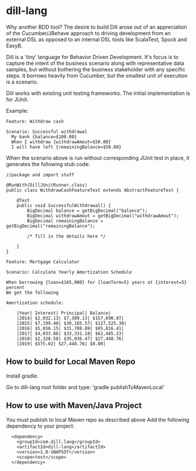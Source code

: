 dill-lang
=========

Why another BDD tool? The desire to build Dill arose out of an appreciation of the Cucumber/JBehave approach to driving development from an external DSL as opposed to an internal DSL tools like ScalaTest, Spock and EasyB.

Dill is a 'tiny' language for Behavior Driven Development. It's focus is to capture the
intent of the business scenario along with representative data samples, but without
bothering the business stakeholder with any specific steps.
It borrows heavily from Cucumber, but the smallest unit of execution is a scenario.

Dill works with existing unit testing frameworks. The initial implementation is for JUnit.

Example:
````
Feature: Withdraw cash

Scenario: Successful withdrawal
  My bank {balance=$100.00}
  When I withdraw {withdrawAmout=$50.00}
  I will have left {remainingBalance=$50.00}

````

When the scenario above is run without corresponding JUnit test in place, it generates
the following stub code:

````
//package and import stuff

@RunWith(DillJUnitRunner.class)
public class WithdrawCashFeatureTest extends AbstractFeatureTest {

	@Test
	public void SuccessfulWithdrawal() {
		BigDecimal balance = getBigDecimal("balance");
		BigDecimal withdrawAmout = getBigDecimal("withdrawAmout");
		BigDecimal remainingBalance = getBigDecimal("remainingBalance");

		/* fill in the details here */

	}
}
````

````
Feature: Mortgage Calculator

Scenario: Calculate Yearly Amortization Schedule

When borrowing {loan=$165,000} for {loanTerm=5} years at {interest=5} percent
We get the following

Amortization schedule:

	|Year| Interest| Principal| Balance|
	|2014| $2,032.13| $7,309.13| $157,690.87|
	|2015| $7,199.48| $30,165.57| $127,525.30|
	|2016| $5,656.15| $31,708.89| $95,816.41|
	|2017| $4,033.86| $33,331.18| $62,485.23|
	|2018| $2,328.58| $35,036.47| $27,448.76|
	|2019| $575.02| $27,448.76| $0.00|

````

## How to build for Local Maven Repo

Install gradle.

Go to dill-lang root folder and type: 'gradle publishToMavenLocal'

## How to use with Maven/Java Project

You must publish to local Maven repo as described above
Add the following dependency to your project:
````
  <dependency>
	<groupId>com.dill-lang</groupId>
	<artifactId>dill-lang</artifactId>
	<version>1.0-SNAPSOT</version>
	<scope>test</scope>
  </dependency>
````
